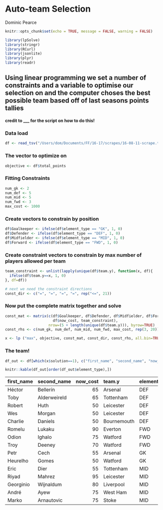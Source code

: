 Auto-team Selection
================
Dominic Pearce

``` r
knitr::opts_chunk$set(echo = TRUE, message = FALSE, warning = FALSE)
```

``` r
library(lpSolve)
library(stringr)
library(RCurl)
library(jsonlite)
library(plyr)
library(readr)
```

Using linear programming we set a number of constraints and a variable to optimise our selection on and the computer choses the best possible team based off of last seasons points tallies
-------------------------------------------------------------------------------------------------------------------------------------------------------------------------------------------

#### credit to \_\_\_ for the script on how to do this!

### Data load

``` r
df <- read_tsv("/Users/dom/Documents/FF/16-17/scrapes/16-08-11-scrape.txt")
```

### The vector to optimize on

``` r
objective <- df$total_points
```

### Fitting Constraints

``` r
num_gk <- 2
num_def <- 5
num_mid <- 5
num_fwd <- 3
max_cost <- 1000
```

### Create vectors to constrain by position

``` r
df$Goalkeeper <- ifelse(df$element_type == "GK", 1, 0)
df$Defender <- ifelse(df$element_type == "DEF", 1, 0)
df$Midfielder <- ifelse(df$element_type == "MID", 1, 0)
df$Forward <- ifelse(df$element_type == "FWD", 1, 0)
```

### Create constraint vectors to constrain by max number of players allowed per team

``` r
team_constraint <- unlist(lapply(unique(df$team.y), function(x, df){
  ifelse(df$team.y==x, 1, 0)
}, df=df))

# next we need the constraint directions
const_dir <- c("=", "=", "=", "=", rep("<=", 21))
```

### Now put the complete matrix together and solve

``` r
const_mat <- matrix(c(df$Goalkeeper, df$Defender, df$Midfielder, df$Forward,
                      df$now_cost, team_constraint),
                    nrow=(5 + length(unique(df$team.y))), byrow=TRUE)
const_rhs <- c(num_gk, num_def, num_mid, num_fwd, max_cost, rep(3, 20))

x <- lp ("max", objective, const_mat, const_dir, const_rhs, all.bin=TRUE, all.int=TRUE)
```

### The team!

``` r
df_out <- df[which(x$solution==1), c("first_name", "second_name", "now_cost", "team.y", "element_type")]

knitr::kable(df_out[order(df_out$element_type),])
```

| first\_name | second\_name |  now\_cost| team.y      | element\_type |
|:------------|:-------------|----------:|:------------|:--------------|
| Héctor      | Bellerín     |         65| Arsenal     | DEF           |
| Toby        | Alderweireld |         65| Tottenham   | DEF           |
| Robert      | Huth         |         50| Leicester   | DEF           |
| Wes         | Morgan       |         50| Leicester   | DEF           |
| Charlie     | Daniels      |         50| Bournemouth | DEF           |
| Romelu      | Lukaku       |         90| Everton     | FWD           |
| Odion       | Ighalo       |         75| Watford     | FWD           |
| Troy        | Deeney       |         70| Watford     | FWD           |
| Petr        | Cech         |         55| Arsenal     | GK            |
| Heurelho    | Gomes        |         50| Watford     | GK            |
| Eric        | Dier         |         55| Tottenham   | MID           |
| Riyad       | Mahrez       |         95| Leicester   | MID           |
| Georginio   | Wijnaldum    |         80| Liverpool   | MID           |
| André       | Ayew         |         75| West Ham    | MID           |
| Marko       | Arnautovic   |         75| Stoke       | MID           |
